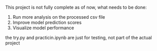 This project is not fully complete as of now, what needs to be done:

1. Run more analysis on the processed csv file
2. Improve model prediction scores
3. Visualize model performance

the try.py and practicin.ipynb are just for testing, not part of the actual project
